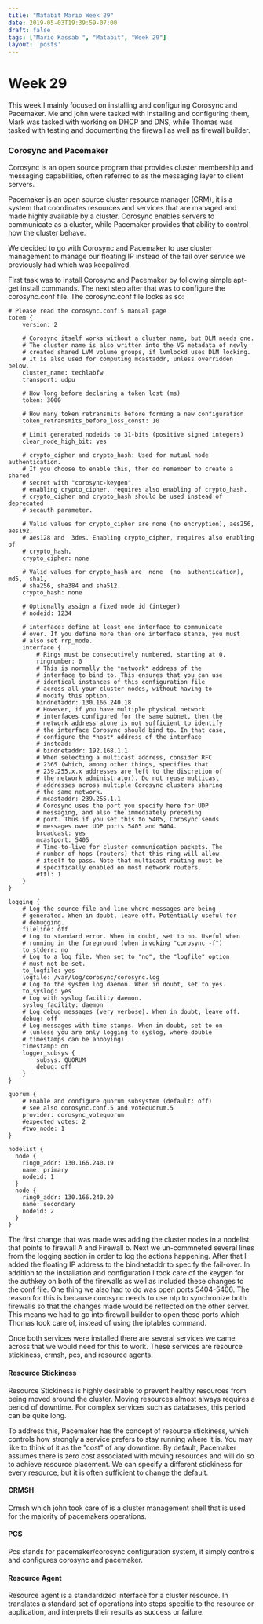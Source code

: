```yaml
---
title: "Matabit Mario Week 29"
date: 2019-05-03T19:39:59-07:00
draft: false
tags: ["Mario Kassab ", "Matabit", "Week 29"]
layout: 'posts'
---
```


# Week 29

This week I mainly focused on installing and configuring Corosync and Pacemaker. Me and john were tasked with installing and configuring them, Mark was tasked with working on DHCP and DNS, while Thomas was tasked with testing and documenting the firewall as well as firewall builder. 

### Corosync and Pacemaker

Corosync is an open source program that provides cluster membership and messaging capabilities, often referred to as the messaging layer to client servers. 

Pacemaker is an open source cluster resource manager (CRM), it is a system that coordinates resources and services that are managed and made highly available by a cluster. Corosync enables servers to communicate as a cluster, while Pacemaker provides that ability to control how the cluster behave. 

We decided to go with Corosync and Pacemaker to use cluster management to manage our floating IP instead of the fail over service we previously had which was keepalived. 

First task was to install Corosync and Pacemaker by following simple apt-get install commands. The next step after that was to configure the corosync.conf file. 
The corosync.conf file looks as so: 
```
# Please read the corosync.conf.5 manual page
totem {
	version: 2

	# Corosync itself works without a cluster name, but DLM needs one.
	# The cluster name is also written into the VG metadata of newly
	# created shared LVM volume groups, if lvmlockd uses DLM locking.
	# It is also used for computing mcastaddr, unless overridden below.
	cluster_name: techlabfw
	transport: udpu

	# How long before declaring a token lost (ms)
	token: 3000

	# How many token retransmits before forming a new configuration
	token_retransmits_before_loss_const: 10

	# Limit generated nodeids to 31-bits (positive signed integers)
	clear_node_high_bit: yes

	# crypto_cipher and crypto_hash: Used for mutual node authentication.
	# If you choose to enable this, then do remember to create a shared
	# secret with "corosync-keygen".
	# enabling crypto_cipher, requires also enabling of crypto_hash.
	# crypto_cipher and crypto_hash should be used instead of deprecated
	# secauth parameter.

	# Valid values for crypto_cipher are none (no encryption), aes256, aes192,
	# aes128 and  3des. Enabling crypto_cipher, requires also enabling of
	# crypto_hash.
	crypto_cipher: none

	# Valid values for crypto_hash are  none  (no  authentication),  md5,  sha1,
	# sha256, sha384 and sha512.
	crypto_hash: none

	# Optionally assign a fixed node id (integer)
	# nodeid: 1234

	# interface: define at least one interface to communicate
	# over. If you define more than one interface stanza, you must
	# also set rrp_mode.
	interface {
		# Rings must be consecutively numbered, starting at 0.
		ringnumber: 0
		# This is normally the *network* address of the
		# interface to bind to. This ensures that you can use
		# identical instances of this configuration file
		# across all your cluster nodes, without having to
		# modify this option.
		bindnetaddr: 130.166.240.18
		# However, if you have multiple physical network
		# interfaces configured for the same subnet, then the
		# network address alone is not sufficient to identify
		# the interface Corosync should bind to. In that case,
		# configure the *host* address of the interface
		# instead:
		# bindnetaddr: 192.168.1.1
		# When selecting a multicast address, consider RFC
		# 2365 (which, among other things, specifies that
		# 239.255.x.x addresses are left to the discretion of
		# the network administrator). Do not reuse multicast
		# addresses across multiple Corosync clusters sharing
		# the same network.
		# mcastaddr: 239.255.1.1
		# Corosync uses the port you specify here for UDP
		# messaging, and also the immediately preceding
		# port. Thus if you set this to 5405, Corosync sends
		# messages over UDP ports 5405 and 5404.
		broadcast: yes
		mcastport: 5405
		# Time-to-live for cluster communication packets. The
		# number of hops (routers) that this ring will allow
		# itself to pass. Note that multicast routing must be
		# specifically enabled on most network routers.
		#ttl: 1
	}
}

logging {
	# Log the source file and line where messages are being
	# generated. When in doubt, leave off. Potentially useful for
	# debugging.
	fileline: off
	# Log to standard error. When in doubt, set to no. Useful when
	# running in the foreground (when invoking "corosync -f")
	to_stderr: no
	# Log to a log file. When set to "no", the "logfile" option
	# must not be set.
	to_logfile: yes
	logfile: /var/log/corosync/corosync.log
	# Log to the system log daemon. When in doubt, set to yes.
	to_syslog: yes
	# Log with syslog facility daemon.
	syslog_facility: daemon
	# Log debug messages (very verbose). When in doubt, leave off.
	debug: off
	# Log messages with time stamps. When in doubt, set to on
	# (unless you are only logging to syslog, where double
	# timestamps can be annoying).
	timestamp: on
	logger_subsys {
		subsys: QUORUM
		debug: off
	}
}

quorum {
	# Enable and configure quorum subsystem (default: off)
	# see also corosync.conf.5 and votequorum.5
	provider: corosync_votequorum
	#expected_votes: 2
	#two_node: 1
}

nodelist {
  node {
    ring0_addr: 130.166.240.19
    name: primary
    nodeid: 1
  }
  node {
    ring0_addr: 130.166.240.20
    name: secondary
    nodeid: 2
  }	
}
```
The first change that was made was adding the cluster nodes in a nodelist that points to firewall A and Firewall b. Next we un-commneted several lines from the logging section in order to log the actions happening. After that I added the floating IP address to the bindnetaddr to specify the fail-over. 
In addition to the installation and configuration I took care of the keygen for the authkey on both of the firewalls as well as included these changes to the conf file. One thing we also had to do was open ports 5404-5406. The reason for this is because corosync needs to use ntp to synchronize both firewalls so that the changes made would be reflected on the other server. This means we had to go into firewall builder to open these ports which Thomas took care of, instead of using the iptables command. 

Once both services were installed there are several services we came across that we would need for this to work. These services are resource stickiness, crmsh, pcs, and resource agents.

#### Resource Stickiness
Resource Stickiness is highly desirable to prevent healthy resources from being moved around the cluster. Moving resources almost always requires a period of downtime. For complex services such as databases, this period can be quite long.

To address this, Pacemaker has the concept of resource stickiness, which controls how strongly a service prefers to stay running where it is. You may like to think of it as the "cost" of any downtime. By default, Pacemaker assumes there is zero cost associated with moving resources and will do so to achieve resource placement. We can specify a different stickiness for every resource, but it is often sufficient to change the default.

#### CRMSH
Crmsh which john took care of is a cluster management shell that is used for the majority of pacemakers operations. 

#### PCS

Pcs stands for pacemaker/corosync configuration system, it simply controls and configures corosync and pacemaker. 

#### Resource Agent
Resource agent is a standardized interface for a cluster resource. In translates a standard set of operations into steps specific to the resource or application, and interprets their results as success or failure.